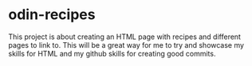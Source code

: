 # odin-recipes

This project is about creating an HTML page with recipes and different pages to link to.
This will be a great way for me to try and showcase my skills for HTML and my github skills for creating good commits.